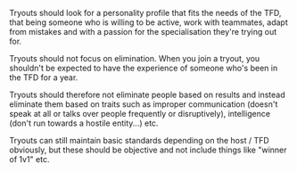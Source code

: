Tryouts should look for a personality profile that fits the needs of the TFD, that being someone who is willing to be active, work with teammates, adapt from mistakes and with a passion for the specialisation they're trying out for.

Tryouts should not focus on elimination. When you join a tryout, you shouldn't be expected to have the experience of someone who's been in the TFD for a year.

Tryouts should therefore not eliminate people based on results and instead eliminate them based on traits such as improper communication (doesn't speak at all or talks over people frequently or disruptively), intelligence (don't run towards a hostile entity...) etc.

Tryouts can still maintain basic standards depending on the host / TFD obviously, but these should be objective and not include things like "winner of 1v1" etc.
